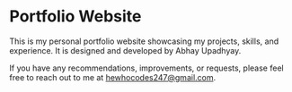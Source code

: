# Portfolio Website

This is my personal portfolio website showcasing my projects, skills, and experience. It is designed and developed by Abhay Upadhyay.

If you have any recommendations, improvements, or requests, please feel free to reach out to me at hewhocodes247@gmail.com.
